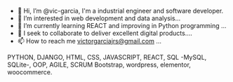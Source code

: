 - 👋 Hi, I’m @vic-garcia, I'm a industrial engineer and software developer.
- 👀 I’m interested in web development and data analysis...
- 🌱 I’m currently learning REACT and improving in Python programming ...
- 💞️ I seek to collaborate to deliver excellent digital products....
- 📫 How to reach me victorgarciajrs@gmail.com ...

PYTHON, DJANGO, HTML, CSS, JAVASCRIPT, REACT, SQL -MySQL, SQLite-, OOP, AGILE, SCRUM
Bootstrap, wordpress, elementor, woocommerce.


<!---
vic-garcia/vic-garcia is a ✨ special ✨ repository because its `README.md` (this file) appears on your GitHub profile.
You can click the Preview link to take a look at your changes.
--->
